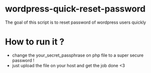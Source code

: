# wordpress-quick-reset-password
The goal of this script is to reset password of wordpress users quickly


# How to run it ?

- change the your_secret_passphrase on php file to a super secure password !
- just upload the file on your host and get the job done <3
